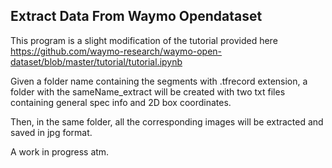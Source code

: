 ## Extract Data From Waymo Opendataset
This program is a slight modification of the tutorial
provided here https://github.com/waymo-research/waymo-open-dataset/blob/master/tutorial/tutorial.ipynb


Given a folder name containing the segments with .tfrecord extension, a folder with
the sameName_extract will be created with two txt files containing general spec info and 2D box coordinates.

Then, in the same folder, all the corresponding images will be extracted and saved in jpg format.

A work in progress atm.
